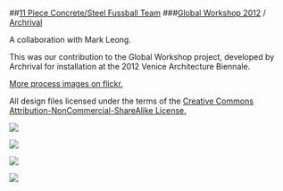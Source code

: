 ##[11 Piece Concrete/Steel Fussball Team](http://www.tiago.co.nz/fussball)
###[Global Workshop 2012](http://www.archrival.org/global-workshop.html) / [Archrival](http://www.archrival.org/)

A collaboration with Mark Leong.

This was our contribution to the Global Workshop project, developed by Archrival for installation at the 2012 Venice Architecture Biennale.

[More process images on flickr.](http://www.flickr.com/photos/26287403@N06/sets/72157635414091902/)

All design files licensed under the terms of the [Creative Commons Attribution-NonCommercial-ShareAlike License.](http://creativecommons.org/licenses/by-nc-sa/3.0/legalcode)

![](http://i.creativecommons.org/l/by-nc-sa/3.0/88x31.png)

![](http://farm6.staticflickr.com/5445/9689923848_a1d02c0bbb_c.jpg)

![](http://farm8.staticflickr.com/7450/9689929680_cdd0289cf1_c.jpg)

![](http://farm4.staticflickr.com/3689/9702170368_daa24bc89d_c.jpg)